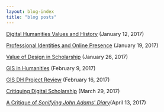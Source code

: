 ```yaml
---
layout: blog-index
title: "blog posts"
---
```

[Digital Humanities Values and History](/blog-posts/dh-values-history) (January 12, 2017)

[Professional Identities and Online Presence](/blog-posts/professional-identity-online-presence) (January 19, 2017)

[Value of Design in Scholarship](/blog-posts/value-of-design-scholarship) (January 26, 2017)

[GIS in Humanities](/blog-posts/GIS-in-history) (February 9, 2017)

[GIS DH Project Review](/blog-posts/GIS-DH-project-review) (February 16, 2017)

[Critiquing Digital Scholarship](/blog-posts/critiquing-digital-scholarship.md) (March 29, 2017)

[A Critique of *Sonifying John Adams' Diary*](/blog-posts/critique-sonifying-john-adams-diary.md)(April 13, 2017)
